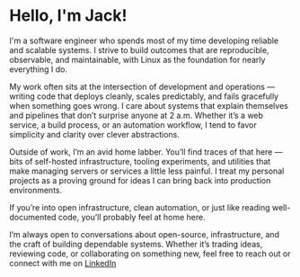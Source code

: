 # Hello, I'm Jack!

I'm a software engineer who spends most of my time developing reliable and scalable systems. I strive to build outcomes that are reproducible, observable, and maintainable, with Linux as the foundation for nearly everything I do.

My work often sits at the intersection of development and operations — writing code that deploys cleanly, scales predictably, and fails gracefully when something goes wrong. I care about systems that explain themselves and pipelines that don’t surprise anyone at 2 a.m. Whether it’s a web service, a build process, or an automation workflow, I tend to favor simplicity and clarity over clever abstractions.

Outside of work, I’m an avid home labber. You’ll find traces of that here — bits of self-hosted infrastructure, tooling experiments, and utilities that make managing servers or services a little less painful. I treat my personal projects as a proving ground for ideas I can bring back into production environments.

If you’re into open infrastructure, clean automation, or just like reading well-documented code, you’ll probably feel at home here.

I’m always open to conversations about open-source, infrastructure, and the craft of building dependable systems. Whether it’s trading ideas, reviewing code, or collaborating on something new, feel free to reach out or connect with me on [LinkedIn](https://www.linkedin.com/in/jack-hatton-481167216/)
